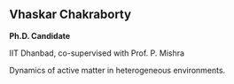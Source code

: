 ## Vhaskar Chakraborty

**Ph.D. Candidate**

IIT Dhanbad, co-supervised with Prof. P. Mishra 

Dynamics of active matter in heterogeneous environments. 